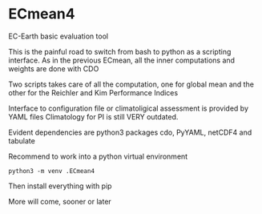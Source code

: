 # ECmean4
EC-Earth basic evaluation tool

This is the painful road to switch from bash to python as a scripting interface.
As in the previous ECmean, all the inner computations and weights are done with CDO

Two scripts takes care of all the computation, one for global mean and the other for the Reichler and Kim Performance Indices

Interface to configuration file or climatoligical assessment is provided by YAML files
Climatology for PI is still VERY outdated.

Evident dependencies are python3 packages cdo, PyYAML, netCDF4 and tabulate

Recommend to work into a python virtual environment

`python3 -m venv .ECmean4`

Then install everything with pip

More will come, sooner or later

